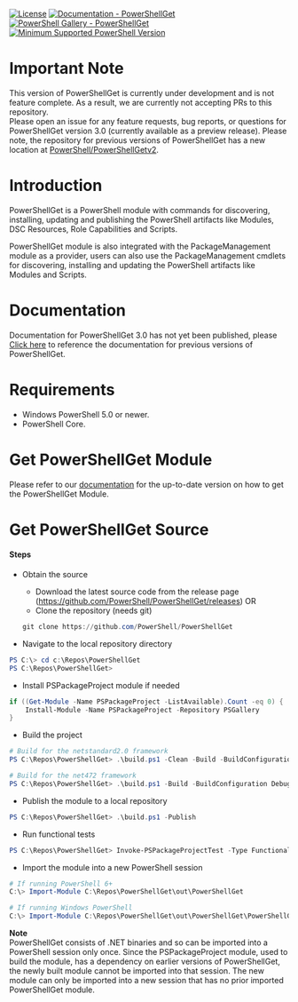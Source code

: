 
[![License](https://img.shields.io/badge/license-MIT-blue.svg)](https://github.com/PowerShell/PowerShellGet/blob/development/LICENSE)
[![Documentation - PowerShellGet](https://img.shields.io/badge/Documentation-PowerShellGet-blue.svg)](https://msdn.microsoft.com/en-us/powershell/gallery/psget)
[![PowerShell Gallery - PowerShellGet](https://img.shields.io/badge/PowerShell%20Gallery-PowerShellGet-blue.svg)](https://www.powershellgallery.com/packages/PowerShellGet)
[![Minimum Supported PowerShell Version](https://img.shields.io/badge/PowerShell-5.0-blue.svg)](https://github.com/PowerShell/PowerShellGet)

Important Note
==============
This version of PowerShellGet is currently under development and is not feature complete.
As a result, we are currently not accepting PRs to this repository.  
Please open an issue for any feature requests, bug reports, or questions for PowerShellGet version 3.0 (currently available as a preview release).
Please note, the repository for previous versions of PowerShellGet has a new location at [PowerShell/PowerShellGetv2](https://github.com/PowerShell/PowerShellGetv2).  

Introduction
============

PowerShellGet is a PowerShell module with commands for discovering, installing, updating and publishing the PowerShell artifacts like Modules, DSC Resources, Role Capabilities and Scripts.  

PowerShellGet module is also integrated with the PackageManagement module as a provider, users can also use the PackageManagement cmdlets for discovering, installing and updating the PowerShell artifacts like Modules and Scripts.  

Documentation
=============

Documentation for PowerShellGet 3.0 has not yet been published, please
[Click here](https://docs.microsoft.com/powershell/module/PowerShellGet/?view=powershell-7)
to reference the documentation for previous versions of PowerShellGet.  

Requirements
============

- Windows PowerShell 5.0 or newer.
- PowerShell Core.

Get PowerShellGet Module
========================

Please refer to our [documentation](https://www.powershellgallery.com/packages/PowerShellGet/) for the up-to-date version on how to get the PowerShellGet Module.

Get PowerShellGet Source
========================

#### Steps

* Obtain the source
    - Download the latest source code from the release page (https://github.com/PowerShell/PowerShellGet/releases) OR
    - Clone the repository (needs git)
    ```powershell
    git clone https://github.com/PowerShell/PowerShellGet
    ```

* Navigate to the local repository directory

```powershell
PS C:\> cd c:\Repos\PowerShellGet
PS C:\Repos\PowerShellGet>
```

* Install PSPackageProject module if needed

```powershell
if ((Get-Module -Name PSPackageProject -ListAvailable).Count -eq 0) {
    Install-Module -Name PSPackageProject -Repository PSGallery
}
```

* Build the project

```powershell
# Build for the netstandard2.0 framework
PS C:\Repos\PowerShellGet> .\build.ps1 -Clean -Build -BuildConfiguration Debug -BuildFramework netstandard2.0

# Build for the net472 framework
PS C:\Repos\PowerShellGet> .\build.ps1 -Build -BuildConfiguration Debug -BuildFramework net472
```

* Publish the module to a local repository

```powershell
PS C:\Repos\PowerShellGet> .\build.ps1 -Publish
```

* Run functional tests

```powershell
PS C:\Repos\PowerShellGet> Invoke-PSPackageProjectTest -Type Functional
```

* Import the module into a new PowerShell session

```powershell
# If running PowerShell 6+
C:\> Import-Module C:\Repos\PowerShellGet\out\PowerShellGet

# If running Windows PowerShell
C:\> Import-Module C:\Repos\PowerShellGet\out\PowerShellGet\PowerShellGet.psd1
```

**Note**  
PowerShellGet consists of .NET binaries and so can be imported into a PowerShell session only once.
Since the PSPackageProject module, used to build the module, has a dependency on earlier versions of PowerShellGet, the newly built module cannot be imported into that session.
The new module can only be imported into a new session that has no prior imported PowerShellGet module.  
